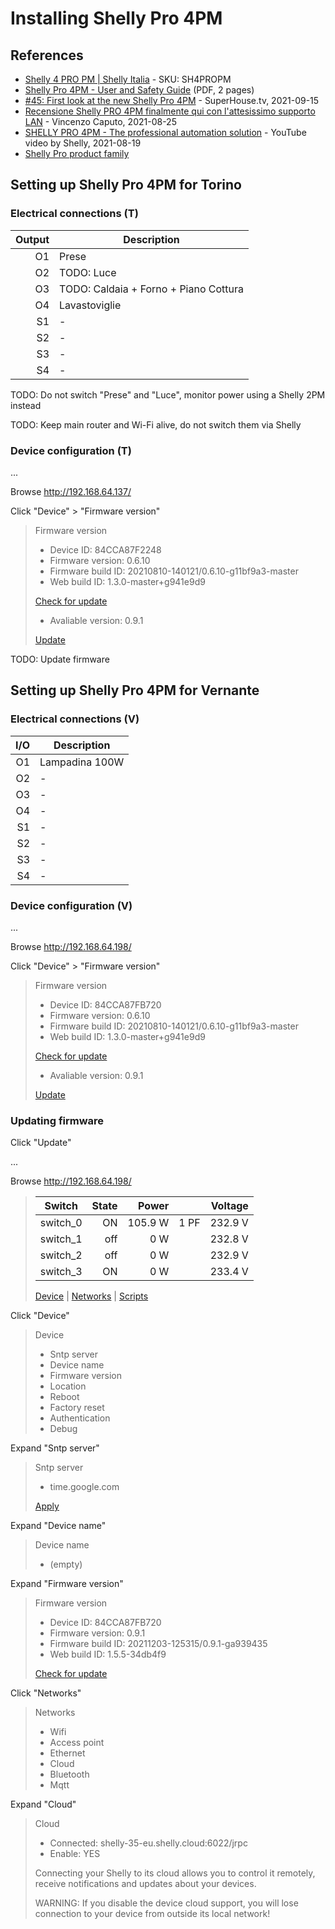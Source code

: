 # Installing Shelly Pro 4PM

## References

* [Shelly 4 PRO PM | Shelly Italia](https://www.shellyitalia.com/shelly-4-pro-pm/) - SKU: SH4PROPM
* [Shelly Pro 4PM - User and Safety Guide](https://shelly.cloud/documents/user_guide/shelly_pro_4pm_multi_language.pdf) (PDF, 2 pages)
* [#45: First look at the new Shelly Pro 4PM](https://www.superhouse.tv/45-first-look-at-the-new-shelly-pro-4pm/) - SuperHouse.tv, 2021-09-15
* [Recensione Shelly PRO 4PM finalmente qui con l'attesissimo supporto LAN](https://www.youtube.com/watch?v=lmQLyWvBcpk) - Vincenzo Caputo, 2021-08-25
* [SHELLY PRO 4PM - The professional automation solution](https://www.youtube.com/watch?v=Wr63YhMD6zU) - YouTube video by Shelly, 2021-08-19
* [Shelly Pro product family](https://shelly.cloud/shelly-pro-smart-home-automation-solution/)

## Setting up Shelly Pro 4PM for Torino

### Electrical connections (T)

| Output | Description    |
|-------:|----------------|
|     O1 | Prese          |
|     O2 | TODO: Luce     |
|     O3 | TODO: Caldaia + Forno + Piano Cottura |
|     O4 | Lavastoviglie  |
|     S1 | -              |
|     S2 | -              |
|     S3 | -              |
|     S4 | -              |

TODO: Do not switch "Prese" and "Luce", monitor power using a Shelly 2PM instead

TODO: Keep main router and Wi-Fi alive, do not switch them via Shelly

### Device configuration (T)

...

<!-- (2021-12-08 20:06 CET) -->

Browse <http://192.168.64.137/>

Click "Device" > "Firmware version"

> Firmware version
>
> * Device ID: 84CCA87F2248
> * Firmware version: 0.6.10
> * Firmware build ID: 20210810-140121/0.6.10-g11bf9a3-master
> * Web build ID: 1.3.0-master+g941e9d9
>
> [Check for update](TODO)
>
> * Avaliable version: 0.9.1
>
> [Update](TODO)

TODO: Update firmware


## Setting up Shelly Pro 4PM for Vernante

### Electrical connections (V)

| I/O | Description    |
|----:|----------------|
|  O1 | Lampadina 100W |
|  O2 | -              |
|  O3 | -              |
|  O4 | -              |
|  S1 | -              |
|  S2 | -              |
|  S3 | -              |
|  S4 | -              |

### Device configuration (V)

...

<!-- (2021-12-08 19:00 CET) -->

Browse <http://192.168.64.198/>

Click "Device" > "Firmware version"

> Firmware version
>
> * Device ID: 84CCA87FB720
> * Firmware version: 0.6.10
> * Firmware build ID: 20210810-140121/0.6.10-g11bf9a3-master
> * Web build ID: 1.3.0-master+g941e9d9
>
> [Check for update](TODO)
>
> * Avaliable version: 0.9.1
>
> [Update](TODO)


### Updating firmware

<!-- (2021-12-08 19:30 CET) -->

Click "Update"

...

Browse <http://192.168.64.198/>

> | Switch   | State | Power   |      | Voltage
> |----------|------:|--------:|-----:|---------:
> | switch_0 |    ON | 105.9 W | 1 PF | 232.9 V
> | switch_1 |   off |     0 W |      | 232.8 V
> | switch_2 |   off |     0 W |      | 232.9 V
> | switch_3 |    ON |     0 W |      | 233.4 V
>
> [Device](TODO) | [Networks](TODO) | [Scripts](TODO)

Click "Device"

> Device
>
> * Sntp server
> * Device name
> * Firmware version
> * Location
> * Reboot
> * Factory reset
> * Authentication
> * Debug

Expand "Sntp server"

> Sntp server
>
> * time.google.com
>
> [Apply](TODO)

Expand "Device name"

> Device name
>
> * (empty)

Expand "Firmware version"

> Firmware version
>
> * Device ID: 84CCA87FB720
> * Firmware version: 0.9.1
> * Firmware build ID: 20211203-125315/0.9.1-ga939435
> * Web build ID: 1.5.5-34db4f9
>
> [Check for update](TODO)

Click "Networks"

> Networks
>
> * Wifi
> * Access point
> * Ethernet
> * Cloud
> * Bluetooth
> * Mqtt

Expand "Cloud"

> Cloud
>
> * Connected: shelly-35-eu.shelly.cloud:6022/jrpc
> * Enable: YES
>
> Connecting your Shelly to its cloud allows you to control it remotely, receive notifications and updates about your devices.
>
> WARNING: If you disable the device cloud support, you will lose connection to your device from outside its local network!

<!-- EOF -->
